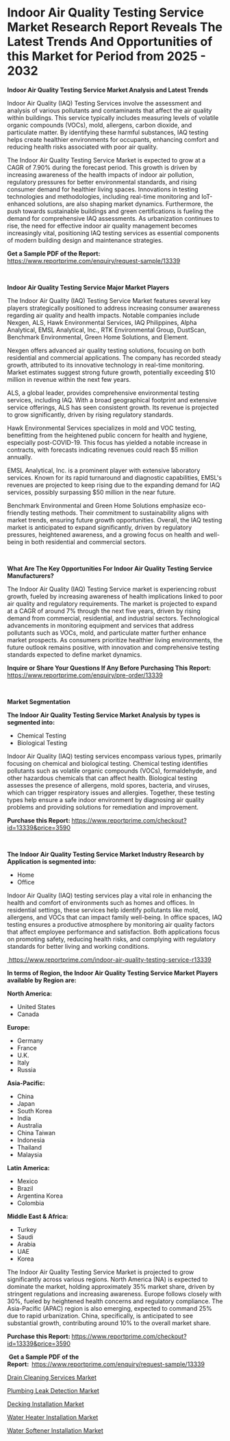 <p><h1>Indoor Air Quality Testing Service Market Research Report Reveals The Latest Trends And Opportunities of this Market for Period from 2025 - 2032</h1></p><p><strong>Indoor Air Quality Testing Service Market Analysis and Latest Trends</strong></p>
<p><p>Indoor Air Quality (IAQ) Testing Services involve the assessment and analysis of various pollutants and contaminants that affect the air quality within buildings. This service typically includes measuring levels of volatile organic compounds (VOCs), mold, allergens, carbon dioxide, and particulate matter. By identifying these harmful substances, IAQ testing helps create healthier environments for occupants, enhancing comfort and reducing health risks associated with poor air quality.</p><p>The Indoor Air Quality Testing Service Market is expected to grow at a CAGR of 7.90% during the forecast period. This growth is driven by increasing awareness of the health impacts of indoor air pollution, regulatory pressures for better environmental standards, and rising consumer demand for healthier living spaces. Innovations in testing technologies and methodologies, including real-time monitoring and IoT-enhanced solutions, are also shaping market dynamics. Furthermore, the push towards sustainable buildings and green certifications is fueling the demand for comprehensive IAQ assessments. As urbanization continues to rise, the need for effective indoor air quality management becomes increasingly vital, positioning IAQ testing services as essential components of modern building design and maintenance strategies.</p></p>
<p><strong>Get a Sample PDF of the Report:&nbsp;</strong> <a href="https://www.reportprime.com/enquiry/request-sample/13339?utm_campaign=2010&utm_medium=2&utm_source=Github&utm_content=ia&utm_term=20032025&utm_id=indoor-air-quality-testing-service">https://www.reportprime.com/enquiry/request-sample/13339</a></p>
<p>&nbsp;</p>
<p><strong>Indoor Air Quality Testing Service Major Market Players</strong></p>
<p><p>The Indoor Air Quality (IAQ) Testing Service Market features several key players strategically positioned to address increasing consumer awareness regarding air quality and health impacts. Notable companies include Nexgen, ALS, Hawk Environmental Services, IAQ Philippines, Alpha Analytical, EMSL Analytical, Inc., RTK Environmental Group, DustScan, Benchmark Environmental, Green Home Solutions, and Element.</p><p>Nexgen offers advanced air quality testing solutions, focusing on both residential and commercial applications. The company has recorded steady growth, attributed to its innovative technology in real-time monitoring. Market estimates suggest strong future growth, potentially exceeding $10 million in revenue within the next few years.</p><p>ALS, a global leader, provides comprehensive environmental testing services, including IAQ. With a broad geographical footprint and extensive service offerings, ALS has seen consistent growth. Its revenue is projected to grow significantly, driven by rising regulatory standards.</p><p>Hawk Environmental Services specializes in mold and VOC testing, benefitting from the heightened public concern for health and hygiene, especially post-COVID-19. This focus has yielded a notable increase in contracts, with forecasts indicating revenues could reach $5 million annually.</p><p>EMSL Analytical, Inc. is a prominent player with extensive laboratory services. Known for its rapid turnaround and diagnostic capabilities, EMSL's revenues are projected to keep rising due to the expanding demand for IAQ services, possibly surpassing $50 million in the near future.</p><p>Benchmark Environmental and Green Home Solutions emphasize eco-friendly testing methods. Their commitment to sustainability aligns with market trends, ensuring future growth opportunities. Overall, the IAQ testing market is anticipated to expand significantly, driven by regulatory pressures, heightened awareness, and a growing focus on health and well-being in both residential and commercial sectors.</p></p>
<p>&nbsp;</p>
<p><strong>What Are The Key Opportunities For Indoor Air Quality Testing Service Manufacturers?</strong></p>
<p><p>The Indoor Air Quality (IAQ) Testing Service market is experiencing robust growth, fueled by increasing awareness of health implications linked to poor air quality and regulatory requirements. The market is projected to expand at a CAGR of around 7% through the next five years, driven by rising demand from commercial, residential, and industrial sectors. Technological advancements in monitoring equipment and services that address pollutants such as VOCs, mold, and particulate matter further enhance market prospects. As consumers prioritize healthier living environments, the future outlook remains positive, with innovation and comprehensive testing standards expected to define market dynamics.</p></p>
<p><strong>Inquire or Share Your Questions If Any Before Purchasing This Report:</strong> <a href="https://www.reportprime.com/enquiry/pre-order/13339?utm_campaign=2010&utm_medium=2&utm_source=Github&utm_content=ia&utm_term=20032025&utm_id=indoor-air-quality-testing-service">https://www.reportprime.com/enquiry/pre-order/13339</a></p>
<p>&nbsp;</p>
<p><strong>Market Segmentation</strong></p>
<p><strong>The Indoor Air Quality Testing Service Market Analysis by types is segmented into:</strong></p>
<p><ul><li>Chemical Testing</li><li>Biological Testing</li></ul></p>
<p><p>Indoor Air Quality (IAQ) testing services encompass various types, primarily focusing on chemical and biological testing. Chemical testing identifies pollutants such as volatile organic compounds (VOCs), formaldehyde, and other hazardous chemicals that can affect health. Biological testing assesses the presence of allergens, mold spores, bacteria, and viruses, which can trigger respiratory issues and allergies. Together, these testing types help ensure a safe indoor environment by diagnosing air quality problems and providing solutions for remediation and improvement.</p></p>
<p><strong>Purchase this Report:&nbsp;</strong><a href="https://www.reportprime.com/checkout?id=13339&price=3590&utm_campaign=2010&utm_medium=2&utm_source=Github&utm_content=ia&utm_term=20032025&utm_id=indoor-air-quality-testing-service">https://www.reportprime.com/checkout?id=13339&price=3590</a></p>
<p>&nbsp;</p>
<p><strong>The Indoor Air Quality Testing Service Market Industry Research by Application is segmented into:</strong></p>
<p><ul><li>Home</li><li>Office</li></ul></p>
<p><p>Indoor Air Quality (IAQ) testing services play a vital role in enhancing the health and comfort of environments such as homes and offices. In residential settings, these services help identify pollutants like mold, allergens, and VOCs that can impact family well-being. In office spaces, IAQ testing ensures a productive atmosphere by monitoring air quality factors that affect employee performance and satisfaction. Both applications focus on promoting safety, reducing health risks, and complying with regulatory standards for better living and working conditions.</p></p>
<p><a href="https://www.reportprime.com/indoor-air-quality-testing-service-r13339?utm_campaign=2010&utm_medium=2&utm_source=Github&utm_content=ia&utm_term=20032025&utm_id=indoor-air-quality-testing-service">&nbsp;https://www.reportprime.com/indoor-air-quality-testing-service-r13339</a></p>
<p><strong>In terms of Region, the Indoor Air Quality Testing Service Market Players available by Region are:</strong></p>
<p>
    <p> <strong> North America: </strong>
        <ul>
            <li>United States</li>
            <li>Canada</li>
        </ul>
        </p> 
    <p> <strong> Europe: </strong>
        <ul>
            <li>Germany</li>
            <li>France</li>
            <li>U.K.</li>
            <li>Italy</li>
            <li>Russia</li>
        </ul>
        </p> 
    <p> <strong> Asia-Pacific: </strong>
        <ul>
            <li>China</li>
            <li>Japan</li>
            <li>South Korea</li>
            <li>India</li>
            <li>Australia</li>
            <li>China Taiwan</li>
            <li>Indonesia</li>
            <li>Thailand</li>
            <li>Malaysia</li>
        </ul>
        </p> 
    <p> <strong> Latin America: </strong>
        <ul>
            <li>Mexico</li>
            <li>Brazil</li>
            <li>Argentina Korea</li>
            <li>Colombia</li>
        </ul>
        </p> 
    <p> <strong> Middle East & Africa: </strong>
        <ul>
            <li>Turkey</li>
            <li>Saudi</li>
            <li>Arabia</li>
            <li>UAE</li>
            <li>Korea</li>
        </ul>
    </p>
    </p>
<p><p>The Indoor Air Quality Testing Service Market is projected to grow significantly across various regions. North America (NA) is expected to dominate the market, holding approximately 35% market share, driven by stringent regulations and increasing awareness. Europe follows closely with 30%, fueled by heightened health concerns and regulatory compliance. The Asia-Pacific (APAC) region is also emerging, expected to command 25% due to rapid urbanization. China, specifically, is anticipated to see substantial growth, contributing around 10% to the overall market share.</p></p>
<p><strong>Purchase this Report: </strong><a href="https://www.reportprime.com/checkout?id=13339&price=3590&utm_campaign=2010&utm_medium=2&utm_source=Github&utm_content=ia&utm_term=20032025&utm_id=indoor-air-quality-testing-service">https://www.reportprime.com/checkout?id=13339&price=3590</a></p>
<p>&nbsp;<strong>Get a Sample PDF of the Report:&nbsp;&nbsp;</strong><a href="https://www.reportprime.com/enquiry/request-sample/13339?utm_campaign=2010&utm_medium=2&utm_source=Github&utm_content=ia&utm_term=20032025&utm_id=indoor-air-quality-testing-service">https://www.reportprime.com/enquiry/request-sample/13339</a></p>
<p><strong></strong></p>
<p><p><a href="https://github.com/diosohusch6x/Market-Research-Report-List-1/blob/main/drain-cleaning-services-market.md?utm_campaign=2010&utm_medium=2&utm_source=Github&utm_content=ia&utm_term=20032025&utm_id=indoor-air-quality-testing-service">Drain Cleaning Services Market</a></p><p><a href="https://github.com/beberjuban9a/Market-Research-Report-List-1/blob/main/plumbing-leak-detection-market.md?utm_campaign=2010&utm_medium=2&utm_source=Github&utm_content=ia&utm_term=20032025&utm_id=indoor-air-quality-testing-service">Plumbing Leak Detection Market</a></p><p><a href="https://github.com/oduorsarath9/Market-Research-Report-List-1/blob/main/decking-installation-market.md?utm_campaign=2010&utm_medium=2&utm_source=Github&utm_content=ia&utm_term=20032025&utm_id=indoor-air-quality-testing-service">Decking Installation Market</a></p><p><a href="https://github.com/BryceTownsendr/Market-Research-Report-List-7/blob/main/water-heater-installation-market.md?utm_campaign=2010&utm_medium=2&utm_source=Github&utm_content=ia&utm_term=20032025&utm_id=indoor-air-quality-testing-service">Water Heater Installation Market</a></p><p><a href="https://github.com/camacrokesw2/Market-Research-Report-List-1/blob/main/water-softener-installation-market.md?utm_campaign=2010&utm_medium=2&utm_source=Github&utm_content=ia&utm_term=20032025&utm_id=indoor-air-quality-testing-service">Water Softener Installation Market</a></p></p>